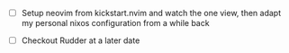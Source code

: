 - [ ] Setup neovim from kickstart.nvim and watch the one view, then adapt my personal nixos configuration from a while back
- [ ] Checkout Rudder at a later date

